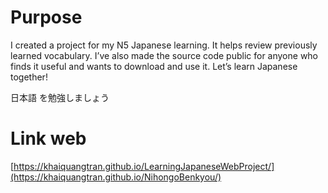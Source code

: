 # Purpose
I created a project for my N5 Japanese learning. It helps review previously learned vocabulary. I’ve also made the source code public for anyone who finds it useful and wants to download and use it. Let’s learn Japanese together!

日本語 を勉強しましょう

# Link web
[https://khaiquangtran.github.io/LearningJapaneseWebProject/](https://khaiquangtran.github.io/NihongoBenkyou/)
